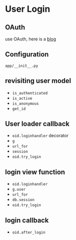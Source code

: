 # User Login

## OAuth

use OAuth, here is a [blog](http://blog.miguelgrinberg.com/post/oauth-authentication-with-flask)

## Configuration

`app/__init__.py`

## revisiting user model

- `is_authenticated`
- `is_active`
- `is_anonymous`
- `get_id`

## User loader callback

- `oid.loginhandler` decorator
- `g`
- `url_for`
- `session`
- `oid.try_login`

## login view function

- `oid.loginhandler`
- `g.user`
- `url_for`
- `db.session`
- `oid.try_login`

## login callback

- `oid.after_login`
